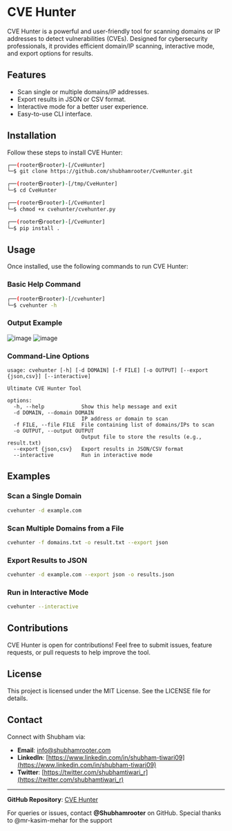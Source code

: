 # CVE Hunter

CVE Hunter is a powerful and user-friendly tool for scanning domains or IP addresses to detect vulnerabilities (CVEs). Designed for cybersecurity professionals, it provides efficient domain/IP scanning, interactive mode, and export options for results.

## Features

- Scan single or multiple domains/IP addresses.
- Export results in JSON or CSV format.
- Interactive mode for a better user experience.
- Easy-to-use CLI interface.

## Installation

Follow these steps to install CVE Hunter:

```bash
┌──(rooter㉿rooter)-[/CveHunter]
└─$ git clone https://github.com/shubhamrooter/CveHunter.git

┌──(rooter㉿rooter)-[/tmp/CveHunter]
└─$ cd CveHunter

┌──(rooter㉿rooter)-[/CveHunter]
└─$ chmod +x cvehunter/cvehunter.py

┌──(rooter㉿rooter)-[/CveHunter]
└─$ pip install .
```

## Usage

Once installed, use the following commands to run CVE Hunter:

### Basic Help Command

```bash
┌──(rooter㉿rooter)-[/cvehunter]
└─$ cvehunter -h
```

### Output Example

![image](https://github.com/user-attachments/assets/4f4339ce-8cb7-43e9-afdd-bd33bb35d2a2)
![image](https://github.com/user-attachments/assets/600e244e-c2fc-4882-bc97-baf1494ed862)


### Command-Line Options

```text
usage: cvehunter [-h] [-d DOMAIN] [-f FILE] [-o OUTPUT] [--export {json,csv}] [--interactive]

Ultimate CVE Hunter Tool

options:
  -h, --help            Show this help message and exit
  -d DOMAIN, --domain DOMAIN
                        IP address or domain to scan
  -f FILE, --file FILE  File containing list of domains/IPs to scan
  -o OUTPUT, --output OUTPUT
                        Output file to store the results (e.g., result.txt)
  --export {json,csv}   Export results in JSON/CSV format
  --interactive         Run in interactive mode
```

## Examples

### Scan a Single Domain
```bash
cvehunter -d example.com 
```

### Scan Multiple Domains from a File
```bash
cvehunter -f domains.txt -o result.txt --export json
```

### Export Results to JSON
```bash
cvehunter -d example.com --export json -o results.json
```

### Run in Interactive Mode
```bash
cvehunter --interactive
```

## Contributions

CVE Hunter is open for contributions! Feel free to submit issues, feature requests, or pull requests to help improve the tool.

## License

This project is licensed under the MIT License. See the LICENSE file for details.

## Contact

Connect with Shubham via:
- **Email**: [info@shubhamrooter.com](mailto:info@shubhamrooter.com)
- **LinkedIn**: [https://www.linkedin.com/in/shubham-tiwari09](https://www.linkedin.com/in/shubham-tiwari09)
- **Twitter**: [https://twitter.com/shubhamtiwari_r](https://twitter.com/shubhamtiwari_r)

---
**GitHub Repository**: [CVE Hunter](https://github.com/shubhamrooter/CveHunter)

For queries or issues, contact **@Shubhamrooter** on GitHub. Special thanks to @mr-kasim-mehar for the support
